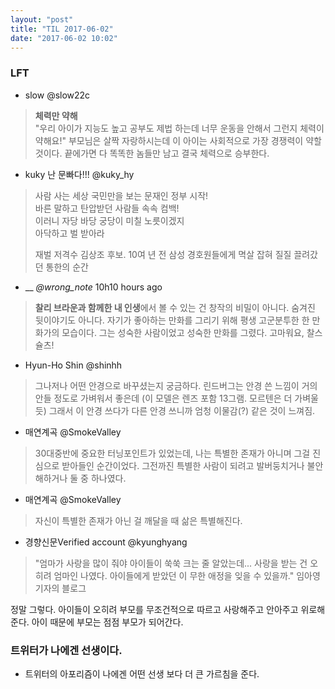 ```yaml
---
layout: "post"
title: "TIL 2017-06-02"
date: "2017-06-02 10:02"
---
```



### LFT

* slow‏ @slow22c
> **체력만 약해**  
> "우리 아이가 지능도 높고 공부도 제법 하는데 너무 운동을 안해서 그런지 체력이 약해요!" 부모님은 살짝 자랑하시는데 이 아이는 사회적으로 가장 경쟁력이 약할것이다. 끝에가면 다 똑똑한 놈들만 남고 결국 체력으로 승부한다.


* kuky 난 문빠다!!!‏ @kuky_hy
> 사람 사는 세상 국민만을 보는 문재인 정부 시작!  
> 바른 말하고 탄압받던 사람들 속속 컴백!  
> 이러니 자당 바당 궁당이 미칠 노릇이겠지  
> 아닥하고 벌 받아라  
>
> 재벌 저격수 김상조 후보. 10여 년 전 삼성 경호원들에게 멱살 잡혀 질질 끌려갔던 통한의 순간


* ___‏ @wrong_note_  10h10 hours ago
> **찰리 브라운과 함께한 내 인생**에서 볼 수 있는 건 창작의 비밀이 아니다. 숨겨진 뒷이야기도 아니다. 자기가 좋아하는 만화를 그리기 위해 평생 고군분투한 한 만화가의 모습이다. 그는 성숙한 사람이었고 성숙한 만화를 그렸다. 고마워요, 찰스 슐츠!


* Hyun-Ho Shin‏ @shinhh
> 그나저나 어떤 안경으로 바꾸셨는지 궁금하다. 린드버그는 안경 쓴 느낌이 거의 안들 정도로 가벼워서 좋은데 (이 모델은 렌즈 포함 13그램. 모르텐은 더 가벼울 듯) 그래서 이 안경 쓰다가 다른 안경 쓰니까 엄청 이물감(?) 같은 것이 느껴짐.


* 매연계곡‏ @SmokeValley
> 30대중반에 중요한 터닝포인트가 있었는데, 나는 특별한 존재가 아니며 그걸 진심으로 받아들인 순간이었다. 그전까진 특별한 사람이 되려고 발버둥치거나 불안해하거나 둘 중 하나였다.

* 매연계곡‏ @SmokeValley
> 자신이 특별한 존재가 아닌 걸 깨달을 때 삶은 특별해진다.

* 경향신문‏Verified account @kyunghyang
> "엄마가 사랑을 많이 줘야 아이들이 쑥쑥 크는 줄 알았는데... 사랑을 받는 건 오히려 엄마인 나였다. 아이들에게 받았던 이 무한 애정을 잊을 수 있을까." 임아영 기자의 블로그

정말 그렇다. 아이들이 오히려 부모를 무조건적으로 따르고 사랑해주고 안아주고 위로해준다.
아이 때문에 부모는 점점 부모가 되어간다.

### 트위터가 나에겐 선생이다.
* 트위터의 아포리즘이 나에겐 어떤 선생 보다 더 큰 가르침을 준다.
